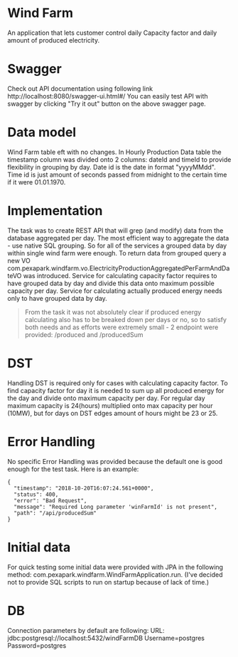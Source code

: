 # Wind Farm
An application that lets customer control daily Capacity factor and daily amount of produced electricity.

# Swagger
Check out API documentation using following link http://localhost:8080/swagger-ui.html#/
You can easily test API with swagger by clicking "Try it out" button on the above swagger page.

# Data model
Wind Farm table eft with no changes.
In Hourly Production Data table the timestamp column was divided onto 2 columns: dateId and timeId to provide flexibility in grouping by day. Date id is the date in format "yyyyMMdd".
 Time id is just amount of seconds passed from midnight to the certain time if it were 01.01.1970.

# Implementation
The task was to create REST API that will grep (and modify) data from the database aggregated per day.
The most efficient way to aggregate the data - use native SQL grouping. So for all of the services a grouped data by day within single wind farm were enough.
 To return data from grouped query a new VO com.pexapark.windfarm.vo.ElectricityProductionAggregatedPerFarmAndDateVO was introduced.
Service for calculating capacity factor requires to have grouped data by day and divide this data onto maximum possible capacity per day.
Service for calculating actually produced energy needs only to have grouped data by day. 
>From the task it was not absolutely clear if produced energy calculating also has to be breaked down per days or no,
 so to satisfy both needs and as efforts were extremely small -  2 endpoint were provided: /produced and /producedSum

# DST
Handling DST is required only for cases with calculating capacity factor.
 To find capacity factor for day it is needed to sum up all produced energy for the day and divide onto maximum capacity per day.
  For regular day maximum capacity is 24(hours) multiplied onto max capacity per hour (10MW), but for days on DST edges amount of hours might be 23 or 25.

# Error Handling
No specific Error Handling was provided because the default one is good enough for the test task. Here is an example:
```
{
  "timestamp": "2018-10-20T16:07:24.561+0000",
  "status": 400,
  "error": "Bad Request",
  "message": "Required Long parameter 'winFarmId' is not present",
  "path": "/api/producedSum"
}
```

# Initial data
For quick testing some initial data were provided with JPA in the following method: com.pexapark.windfarm.WindFarmApplication.run.
(I've decided not to provide SQL scripts to run on startup because of lack of time.)

# DB
Connection parameters by default are following:
URL: jdbc:postgresql://localhost:5432/windFarmDB
Username=postgres
Password=postgres
